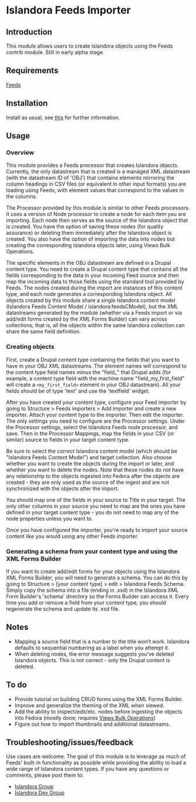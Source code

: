# Islandora Feeds Importer

## Introduction

This module allows users to create Islandora objects using the Feeds contrib module. Still in early alpha stage.

## Requirements

[Feeds](https://drupal.org/project/feeds)

## Installation

Install as usual, see [this](https://drupal.org/documentation/install/modules-themes/modules-7) for further information.

## Usage

### Overview

This module provides a Feeds processor that creates Islandora objects. Currently, the only datastream that is created is a managed XML datastream (with the datastream ID of 'OBJ') that contains elements mirroring the column headings in CSV files (or equivalent in other input formats) you are loading using Feeds, with element values that correspond to the values in the columns.

The Processor provided by this module is similar to other Feeds processors. It uses a version of Node processor to create a node for each item you are importing. Each node then serves as the source of the Islandora object that is created. You have the option of saving these nodes (for quality assurance) or deleting them immediately after the Islandora object is created. You also have the option of importing the data into nodes but creating the corresponding Islandora objects later, using Views Bulk Operations.

The specific elements in the OBJ datastream are defined in a Drupal content type. You need to create a Drupal content type that contains all the fields corresponding to the data in your incoming Feed source and then map the incoming data to those fields using the standard tool provided by Feeds. The nodes created during the import are instances of this content type, and each node generates a corresponding Islandora object. All objects created by this module share a single Islandora content model (Islandora Feeds Content Model / islandora:feedsCModel), but the XML datastreams generated by the module (whether via a Feeds import or via add/edit forms created by the XML Forms Builder) can vary across collections; that is, all the objects within the same Islandora collection can share the same field definition.

### Creating objects

First, create a Drupal content type containing the fields that you want to have in your OBJ XML datastreams. The element names will correspond to the content type field names minus the "field_" that Drupal adds (for example, a content type field with the machine name "field_my_first_field" will create a ```<my_first_field>``` element in your OBJ datastream). All your fields should be of type 'text' and use the 'textfield' widget.

After you have created your content type, configure your Feed importer by going to Structure > Feeds importers > Add importer and create a new importer. Attach your content type to the importer. Then edit the importer. The only settings you need to configure are the Processor settings. Under the Processor settings, select the Islandora Feeds node processor, and save. Then in the Processor Mappings, map the fields in your CSV (or similar) source to fields in your target content type.

Be sure to select the correct Islandora content model (which should be "Islandora Feeds Content Model") and target collection. Also choose whether you want to create the objects during the import or later, and whether you want to delete the nodes. Note that these nodes do not have any relationship to the objects ingested into Fedora after the objects are created - they are only used as the source of the ingest and are not synchronized with the objects after the import. 

You should map one of the fields in your source to Title in your target. The only other columns in your source you need to map are the ones you have defined in your target content type - you do not need to map any of the node properties unless you want to.

Once you have configured the importer, you're ready to import your source content like you would using any other Feeds importer.

### Generating a schema from your content type and using the XML Forms Builder

If you want to create add/edit forms for your objects using the Islandora XML Forms Builder, you will need to generate a schema. You can do this by going to Structure > [your content type] > edit > Islandora Feeds Schema. Simply copy the schema into a file (ending in .xsd) in the Islandora XML Form Builder's 'schema' directory so the Forms Builder can access it. Every time you add or remove a field from your content type, you should regenerate the schema and update its .xsd file.

## Notes

* Mapping a source field that is a number to the title won’t work. Islandora defaults to sequential numbering as a label when you attempt it. 
* When deleting nodes, the error message suggests you’ve deleted Islandora objects. This is not correct - only the Drupal content is deleted. 

## To do

* Provide tutorial on building CRUD forms using the XML Forms Builder.
* Improve and generalize the theming of the XML when viewed.
* Add the ability to inspect/edit/etc. nodes before ingesting the objects into Fedora (mostly done; requires [Views Bulk Operations](https://drupal.org/project/views_bulk_operations))
* Figure out how to import thumbnails and additional datastreams.

## Troubleshooting/issues/feedback

Use cases are welcome. The goal of this module is to leverage as much of Feeds' built-in functionality as possible while providing the ability to load a wide range of Islandora content types. If you have any questions or comments, please post them to:

* [Islandora Group](https://groups.google.com/forum/?hl=en&fromgroups#!forum/islandora)
* [Islandora Dev Group](https://groups.google.com/forum/?hl=en&fromgroups#!forum/islandora-dev)

